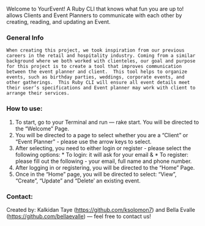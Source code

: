 Welcome to YourEvent! A Ruby CLI that knows what fun you are up to! <YourEvents> allows Clients and Event Planners to communicate with each other by creating, reading, and updating an Event. 

### General Info
	When creating this project, we took inspiration from our previous careers in the retail and hospitality industry. Coming from a similar background where we both worked with clienteles, our goal and purpose for this project is to create a tool that improves communication between the event planner and client.  This tool helps to organize events, such as birthday parties, weddings, corporate events, and other gatherings.  This Ruby CLI will ensure all event details meet their user’s specifications and Event planner may work with client to arrange their services.

### How to use:
1. To start, go to your Terminal and run — rake start. You will be directed to the “Welcome” Page.
2. You will be directed to a page to select whether you are a “Client” or “Event Planner” - please use the arrow keys to select.
3. After selecting, you need to either login or register - please select the following options: 
        * To login: it will ask for your email &
        * To register: please fill out the following - your email, full name and phone number.
4. After logging in or registering, you will be directed to the “Home” Page. 
5. Once in the “Home” page, you will be directed to select: “View”, “Create”, “Update” and “Delete’ an existing event. 

### Contact:
Created by: Kalkidan Taye (https://github.com/ksolomon7) and 
Bella Evalle (https://github.com/bellaevalle) — feel free to contact us!
